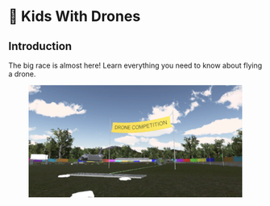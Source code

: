 # 🧒 Kids With Drones

## Introduction

The big race is almost here! Learn everything you need to know about flying a drone.

<figure><img src="../../.gitbook/assets/image (61).png" alt=""><figcaption></figcaption></figure>
